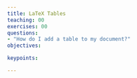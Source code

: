 ```yaml
---
title: LaTeX Tables
teaching: 00
exercises: 00
questions:
- "How do I add a table to my document?"
objectives:

keypoints:

---
```

